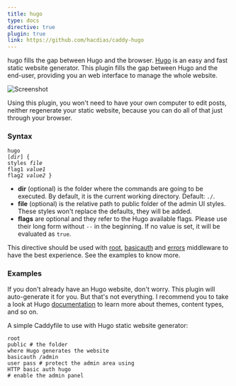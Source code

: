 ```yaml
---
title: hugo
type: docs
directive: true
plugin: true
link: https://github.com/hacdias/caddy-hugo
---
```


hugo fills the gap between Hugo and the browser. [Hugo](http://gohugo.io/) is an easy and fast static website generator. This plugin fills the gap between Hugo and the end-user, providing you an web interface to manage the whole website.

![Screenshot](/resources/images/middleware/hugo.png)

Using this plugin, you won't need to have your own computer to edit posts, neither regenerate your static website, because you can do all of that just through your browser.

### Syntax

<code class="block"><span class="hl-directive">hugo</span> <span class="hl-arg">[<i>dir</i>]</span> {
    <span class="hl-subdirective">styles</span> <i>file</i>
    <span class="hl-subdirective">flag1</span>   <i>value1</i>
    <span class="hl-subdirective">flag2</span>   <i>value2</i>
}</code>

* **dir** (optional) is the folder where the commands are going to be executed. By default, it is the current working directory. Default: `./`.
* **file** (optional) is the relative path to public folder of the admin UI styles. These styles won't replace the defaults, they will be added.
* **flags** are optional and they refer to the Hugo available flags. Please use their long form without `--` in the beginning. If no value is set, it will be evaluated as `true`.

This directive should be used with [root](/docs/root), [basicauth](/docs/basicauth) and [errors](/docs/errors) middleware to have the best experience. See the examples to know more.

### Examples

If you don't already have an Hugo website, don't worry. This plugin will auto-generate it for you. But that's not everything. I recommend you to take a look at Hugo [documentation](http://gohugo.io/themes/overview/) to learn more about themes, content types, and so on.

A simple Caddyfile to use with Hugo static website generator:

<code class="block"><span class="hl-directive">root</span>      <span class="hl-arg">public</span>           <span class="hl-comment"># the folder where Hugo generates the website</span>
<span class="hl-directive">basicauth</span> <span class="hl-arg">/admin user pass</span> <span class="hl-comment"># protect the admin area using HTTP basic auth</span>
<span class="hl-directive">hugo</span>                       <span class="hl-comment"># enable the admin panel</span></code>
